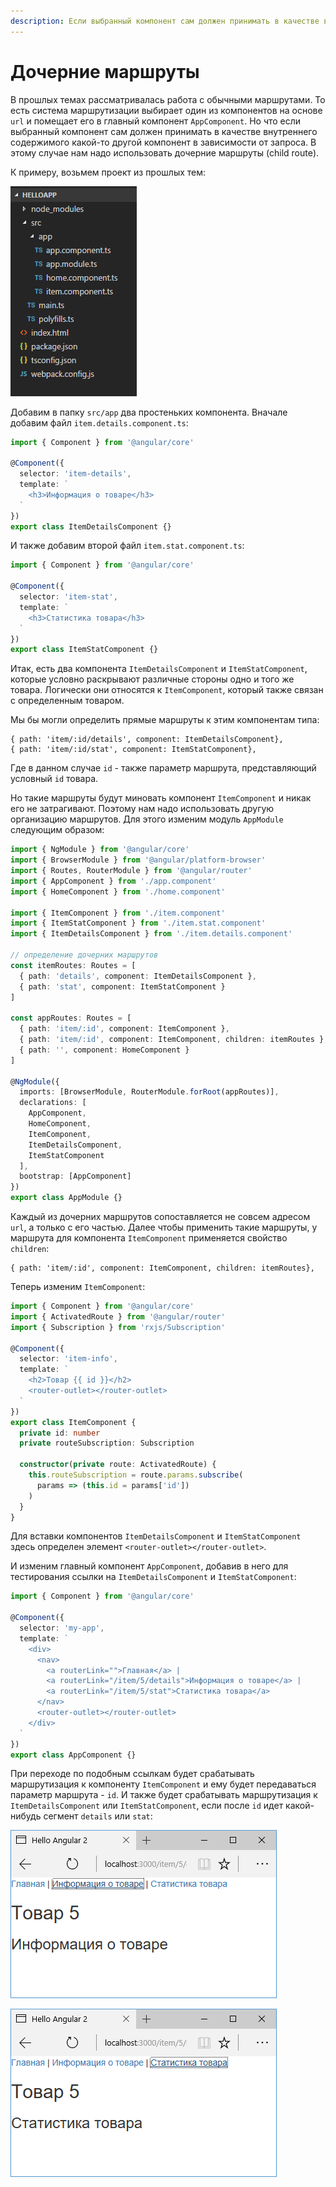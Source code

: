 ```yaml
---
description: Если выбранный компонент сам должен принимать в качестве внутреннего содержимого какой-то другой компонент в зависимости от запроса. В этому случае нам надо использовать дочерние маршруты
---
```


# Дочерние маршруты

В прошлых темах рассматривалась работа с обычными маршрутами. То есть система маршрутизации выбирает один из компонентов на основе `url` и помещает его в главный компонент `AppComponent`. Но что если выбранный компонент сам должен принимать в качестве внутреннего содержимого какой-то другой компонент в зависимости от запроса. В этому случае нам надо использовать дочерние маршруты (child route).

К примеру, возьмем проект из прошлых тем:

![Структура проекта](child-route-1.png)

Добавим в папку `src/app` два простеньких компонента. Вначале добавим файл `item.details.component.ts`:

```typescript
import { Component } from '@angular/core'

@Component({
  selector: 'item-details',
  template: `
    <h3>Информация о товаре</h3>
  `
})
export class ItemDetailsComponent {}
```

И также добавим второй файл `item.stat.component.ts`:

```typescript
import { Component } from '@angular/core'

@Component({
  selector: 'item-stat',
  template: `
    <h3>Статистика товара</h3>
  `
})
export class ItemStatComponent {}
```

Итак, есть два компонента `ItemDetailsComponent` и `ItemStatComponent`, которые условно раскрывают различные стороны одно и того же товара. Логически они относятся к `ItemComponent`, который также связан с определенным товаром.

Мы бы могли определить прямые маршруты к этим компонентам типа:

```
{ path: 'item/:id/details', component: ItemDetailsComponent},
{ path: 'item/:id/stat', component: ItemStatComponent},
```

Где в данном случае `id` - также параметр маршрута, представляющий условный `id` товара.

Но такие маршруты будут миновать компонент `ItemComponent` и никак его не затрагивают. Поэтому нам надо использовать другую организацию маршрутов. Для этого изменим модуль `AppModule` следующим образом:

```typescript
import { NgModule } from '@angular/core'
import { BrowserModule } from '@angular/platform-browser'
import { Routes, RouterModule } from '@angular/router'
import { AppComponent } from './app.component'
import { HomeComponent } from './home.component'

import { ItemComponent } from './item.component'
import { ItemStatComponent } from './item.stat.component'
import { ItemDetailsComponent } from './item.details.component'

// определение дочерних маршрутов
const itemRoutes: Routes = [
  { path: 'details', component: ItemDetailsComponent },
  { path: 'stat', component: ItemStatComponent }
]

const appRoutes: Routes = [
  { path: 'item/:id', component: ItemComponent },
  { path: 'item/:id', component: ItemComponent, children: itemRoutes },
  { path: '', component: HomeComponent }
]

@NgModule({
  imports: [BrowserModule, RouterModule.forRoot(appRoutes)],
  declarations: [
    AppComponent,
    HomeComponent,
    ItemComponent,
    ItemDetailsComponent,
    ItemStatComponent
  ],
  bootstrap: [AppComponent]
})
export class AppModule {}
```

Каждый из дочерних маршрутов сопоставляется не совсем адресом `url`, а только с его частью. Далее чтобы применить такие маршруты, у маршрута для компонента `ItemComponent` применяется свойство `children`:

```
{ path: 'item/:id', component: ItemComponent, children: itemRoutes},
```

Теперь изменим `ItemComponent`:

```typescript
import { Component } from '@angular/core'
import { ActivatedRoute } from '@angular/router'
import { Subscription } from 'rxjs/Subscription'

@Component({
  selector: 'item-info',
  template: `
    <h2>Товар {{ id }}</h2>
    <router-outlet></router-outlet>
  `
})
export class ItemComponent {
  private id: number
  private routeSubscription: Subscription

  constructor(private route: ActivatedRoute) {
    this.routeSubscription = route.params.subscribe(
      params => (this.id = params['id'])
    )
  }
}
```

Для вставки компонентов `ItemDetailsComponent` и `ItemStatComponent` здесь определен элемент `<router-outlet></router-outlet>`.

И изменим главный компонент `AppComponent`, добавив в него для тестирования ссылки на `ItemDetailsComponent` и `ItemStatComponent`:

```typescript
import { Component } from '@angular/core'

@Component({
  selector: 'my-app',
  template: `
    <div>
      <nav>
        <a routerLink="">Главная</a> |
        <a routerLink="/item/5/details">Информация о товаре</a> |
        <a routerLink="/item/5/stat">Статистика товара</a>
      </nav>
      <router-outlet></router-outlet>
    </div>
  `
})
export class AppComponent {}
```

При переходе по подобным ссылкам будет срабатывать маршрутизация к компоненту `ItemComponent` и ему будет передаваться параметр маршрута - `id`. И также будет срабатывать маршрутизация к `ItemDetailsComponent` или `ItemStatComponent`, если после `id` идет какой-нибудь сегмент `details` или `stat`:

![Скриншот](child-route-2.png)

![Скриншот](child-route-3.png)
